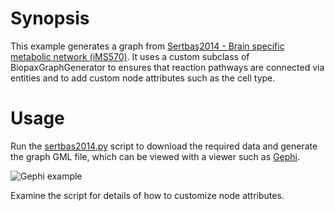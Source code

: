 # Synopsis

This example generates a graph from [Sertbaş2014 - Brain specific metabolic network (iMS570)](https://www.ebi.ac.uk/biomodels/MODEL1401240000#Files). It uses a custom subclass of BiopaxGraphGenerator to ensures that reaction pathways are connected via entities and to add custom node attributes such as the cell type.

# Usage

Run the [sertbas2014.py](sertbas2014.py) script to download the required data and generate the graph GML file, which can be viewed with a viewer such as [Gephi](https://gephi.org/).

![Gephi example](img/sertbas2014-gephi.png)

Examine the script for details of how to customize node attributes.


